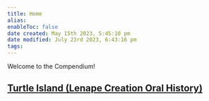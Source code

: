```yaml
---
title: Home
alias: 
enableToc: false
date created: May 15th 2023, 5:45:10 pm
date modified: July 23rd 2023, 6:43:16 pm
tags: 
---
```

Welcome to the Compendium!

## [Turtle Island (Lenape Creation Oral History)](Worldbuilding/Turtle%20Island%20(Lenape%20Creation%20Oral%20History).md)
